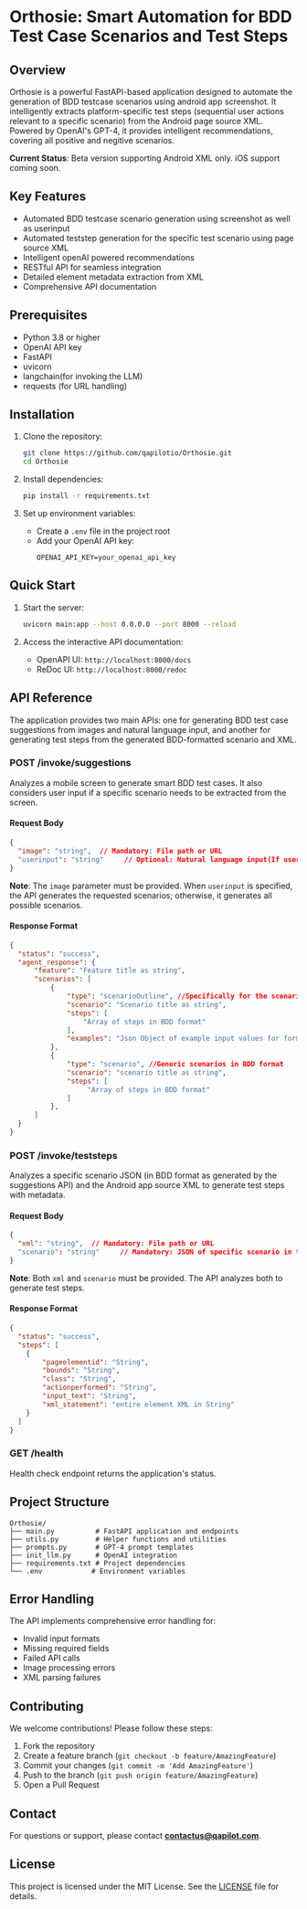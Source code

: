 # Orthosie: Smart Automation for BDD Test Case Scenarios and Test Steps

## Overview

Orthosie is a powerful FastAPI-based application designed to automate the generation of BDD testcase scenarios using android app screenshot. It intelligently extracts platform-specific test steps (sequential user actions relevant to a specific scenario) from the Android page source XML. Powered by OpenAI's GPT-4, it provides intelligent recommendations, covering all positive and negitive scenarios.

**Current Status**: Beta version supporting Android XML only. iOS support coming soon.

## Key Features

- Automated BDD testcase scenario generation using screenshot as well as userinput
- Automated teststep generation for the specific test scenario using page source XML
- Intelligent openAI powered recommendations 
- RESTful API for seamless integration
- Detailed element metadata extraction from XML
- Comprehensive API documentation

## Prerequisites

- Python 3.8 or higher
- OpenAI API key
- FastAPI
- uvicorn
- langchain(for invoking the LLM)
- requests (for URL handling)

## Installation

1. Clone the repository:
   ```bash
   git clone https://github.com/qapilotio/Orthosie.git
   cd Orthosie
   ```

2. Install dependencies:
   ```bash
   pip install -r requirements.txt
   ```

3. Set up environment variables:
   - Create a `.env` file in the project root
   - Add your OpenAI API key:
     ```
     OPENAI_API_KEY=your_openai_api_key
     ```

## Quick Start

1. Start the server:
   ```bash
   uvicorn main:app --host 0.0.0.0 --port 8000 --reload
   ```

2. Access the interactive API documentation:
   - OpenAPI UI: `http://localhost:8000/docs`
   - ReDoc UI: `http://localhost:8000/redoc`

## API Reference

The application provides two main APIs: one for generating BDD test case suggestions from images and natural language input, and another for generating test steps from the generated BDD-formatted scenario and XML.

### POST /invoke/suggestions

Analyzes a mobile screen to generate smart BDD test cases. It also considers user input if a specific scenario needs to be extracted from the screen.

#### Request Body

```json
{
  "image": "string",  // Mandatory: File path or URL
  "userinput": "string"     // Optional: Natural language input(If user required any specific scenario from the give screen)
}
```

**Note**:  The `image` parameter must be provided. When `userinput` is specified, the API generates the requested scenarios; otherwise, it generates all possible scenarios.

#### Response Format

```json
{
  "status": "success",
  "agent_response": {
      "feature": "Feature title as string",
      "scenarios": [
          {
              "type": "scenarioOutline", //Specifically for the scenarios having form fields
              "scenario": "Scenario title as string",
              "steps": [
                  "Array of steps in BDD format"
              ],
              "examples": "Json Object of example input values for form fields"
          },
          {
              "type": "scenario", //Generic scenarios in BDD format
              "scenario": "scenario title as string",
              "steps": [
                   "Array of steps in BDD format"
              ]
          },
      ]
  }
}
```

### POST /invoke/teststeps

Analyzes a specific scenario JSON (in BDD format as generated by the suggestions API) and the Android app source XML to generate test steps with metadata.

#### Request Body

```json
{
  "xml": "string",  // Mandatory: File path or URL
  "scenario": "string"     // Mandatory: JSON of specific scenario in the BDD format as generated in the suggestions api
}
```

**Note**:  Both `xml` and `scenario` must be provided. The API analyzes both to generate test steps.

#### Response Format

```json
{
  "status": "success",
  "steps": [
    {
        "pageelementid": "String",
        "bounds": "String",
        "class": "String",
        "actionperformed": "String",
        "input_text": "String",
        "xml_statement": "entire element XML in String"
    }
  ]
}
```

### GET /health

Health check endpoint returns the application's status.

## Project Structure

```
Orthosie/
├── main.py          # FastAPI application and endpoints
├── utils.py         # Helper functions and utilities
├── prompts.py       # GPT-4 prompt templates
├── init_llm.py      # OpenAI integration
├── requirements.txt # Project dependencies
└── .env            # Environment variables
```

## Error Handling

The API implements comprehensive error handling for:
- Invalid input formats
- Missing required fields
- Failed API calls
- Image processing errors
- XML parsing failures

## Contributing

We welcome contributions! Please follow these steps:

1. Fork the repository
2. Create a feature branch (`git checkout -b feature/AmazingFeature`)
3. Commit your changes (`git commit -m 'Add AmazingFeature'`)
4. Push to the branch (`git push origin feature/AmazingFeature`)
5. Open a Pull Request

## Contact  

For questions or support, please contact **[contactus@qapilot.com](mailto:contactus@qapilot.com)**.  

## License

This project is licensed under the MIT License. See the [LICENSE](LICENSE) file for details.
